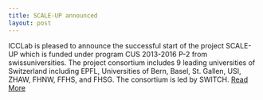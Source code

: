 ```yaml
---
title: SCALE-UP announced
layout: post
---
```

ICCLab is pleased to announce the successful start of the project SCALE-UP which is funded under program CUS 2013-2016 P-2 from swissuniversities. The project consortium includes 9 leading universities of Switzerland including EPFL, Universities of Bern, Basel, St. Gallen, USI, ZHAW, FHNW, FFHS, and FHSG. The consortium is led by SWITCH. <a target="_blank" href="http://blog.zhaw.ch/icclab/announcing-scale-up-project/">Read More</a>